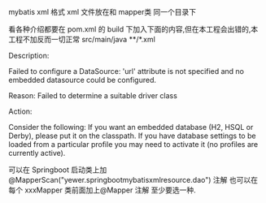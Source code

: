 mybatis xml 格式 xml 文件放在和 mapper类 同一个目录下

看各种介绍都要在 pom.xml 的 build 下加入下面的内容,但在本工程会出错的,本工程不加反而一切正常
<resources>
<resource>
<directory>src/main/java</directory>
<includes>
<include>**/*.xml</include>
</includes>
</resource>
</resources>

Description:

Failed to configure a DataSource: 'url' attribute is not specified and no embedded datasource could be configured.

Reason: Failed to determine a suitable driver class

Action:

Consider the following:
	If you want an embedded database (H2, HSQL or Derby), please put it on the classpath.
	If you have database settings to be loaded from a particular profile you may need to activate it (no profiles are currently active).

可以在 Springboot 启动类上加@MapperScan("yewer.springbootmybatisxmlresource.dao") 注解
也可以在每个 xxxMapper 类前面加上@Mapper 注解
至少要选一种.
